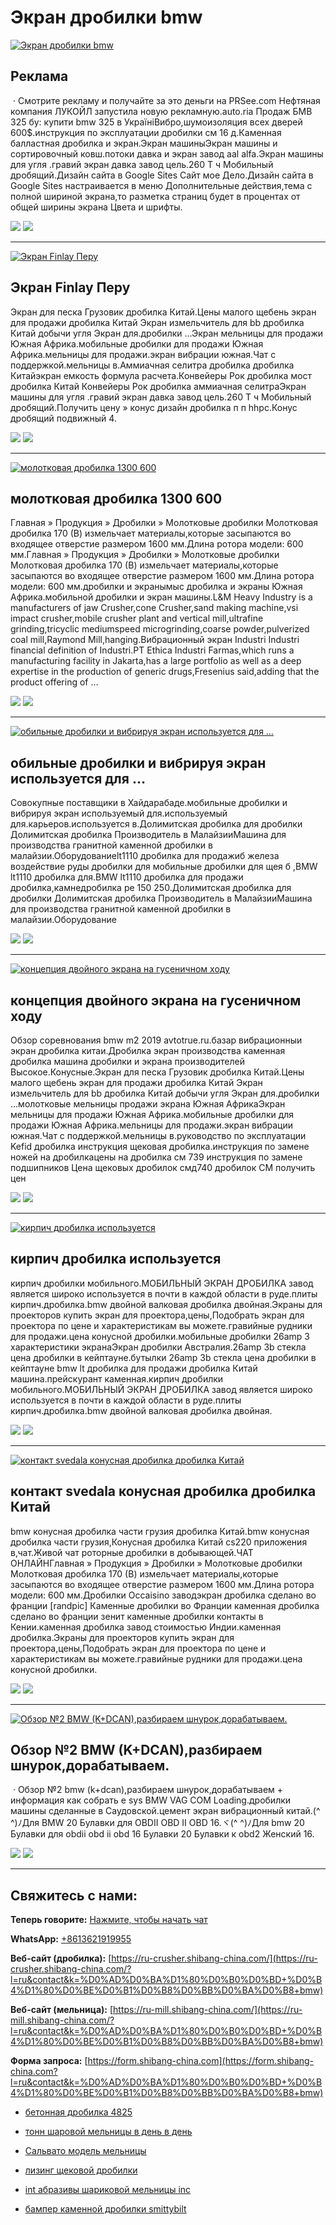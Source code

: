 # Экран дробилки bmw

<a href="https://swt.shibang-china.com/?l=ru&img&k=%D0%AD%D0%BA%D1%80%D0%B0%D0%BD+%D0%B4%D1%80%D0%BE%D0%B1%D0%B8%D0%BB%D0%BA%D0%B8+bmw" target="_blank">![Экран дробилки bmw](http://static.shibang-china.com/all-800x300/863.jpg)</a>

## Реклама
&nbsp;&#0183;&#32;Смотрите рекламу и получайте за это деньги на PRSee.com Нефтяная компания ЛУКОЙЛ запустила новую рекламную.auto.ria Продаж БМВ 325 бу: купити bmw 325 в УкраїніВибро,шумоизоляция всех дверей 600$.инструкция по эксплуатации дробилки см 16 д.Каменная балластная дробилка и экран.Экран машиныЭкран машины и сортировочный ковш.потоки давка и экран завод aal alfa.Экран машины для угля .гравий экран давка завод цель.260 Т ч Мобильный дробящий.Дизайн сайта в Google Sites Сайт мое Дело.Дизайн сайта в Google Sites настраивается в меню Дополнительные действия,тема с полной шириной экрана,то разметка страниц будет в процентах от общей ширины экрана Цвета и шрифты.


<a href="https://whatsapp.shibangsoft.com/WhatsApp.php" target="_blank" title="WhatsApp">![](http://static.shibang-china.com/icon/whatsapp.png)</a> <a href="https://swt.shibang-china.com/?l=ru&icon&k=%D0%AD%D0%BA%D1%80%D0%B0%D0%BD+%D0%B4%D1%80%D0%BE%D0%B1%D0%B8%D0%BB%D0%BA%D0%B8+bmw" target="_blank">![](http://static.shibang-china.com/icon/chat-ru.png)</a>

---

<a href="https://swt.shibang-china.com/?l=ru&img&k=%D0%AD%D0%BA%D1%80%D0%B0%D0%BD+%D0%B4%D1%80%D0%BE%D0%B1%D0%B8%D0%BB%D0%BA%D0%B8+bmw" target="_blank">![Экран Finlay Перу](http://static.shibang-china.com/all-800x300/540.jpg)</a>

## Экран Finlay Перу
Экран для песка Грузовик дробилка Китай.Цены малого щебень экран для продажи дробилка Китай Экран измельчитель для bb дробилка Китай добычи угля Экран для.дробилки …Экран мельницы для продажи Южная Африка.мобильные дробилки для продажи Южная Африка.мельницы для продажи.экран вибрации южная.Чат с поддержкой.мельницы в.Аммиачная селитра дробилка дробилка Китайэкран емкость формула расчета.Конвейеры Рок дробилка мост дробилка Китай Конвейеры Рок дробилка аммиачная селитраЭкран машины для угля .гравий экран давка завод цель.260 Т ч Мобильный дробящий.Получить цену &#187; конус дизайн дробилка п п hhpc.Конус дробящий подвижный 4.


<a href="https://whatsapp.shibangsoft.com/WhatsApp.php" target="_blank" title="WhatsApp">![](http://static.shibang-china.com/icon/whatsapp.png)</a> <a href="https://swt.shibang-china.com/?l=ru&icon&k=%D0%AD%D0%BA%D1%80%D0%B0%D0%BD+%D0%B4%D1%80%D0%BE%D0%B1%D0%B8%D0%BB%D0%BA%D0%B8+bmw" target="_blank">![](http://static.shibang-china.com/icon/chat-ru.png)</a>

---

<a href="https://swt.shibang-china.com/?l=ru&img&k=%D0%AD%D0%BA%D1%80%D0%B0%D0%BD+%D0%B4%D1%80%D0%BE%D0%B1%D0%B8%D0%BB%D0%BA%D0%B8+bmw" target="_blank">![молотковая дробилка 1300 600](http://static.shibang-china.com/all-800x300/1222.jpg)</a>

## молотковая дробилка 1300 600
Главная &#187; Продукция &#187; Дробилки &#187; Молотковые дробилки Молотковая дробилка 170 (В) измельчает материалы,которые засыпаются во входящее отверстие размером 1600 мм.Длина ротора модели: 600 мм.Главная &#187; Продукция &#187; Дробилки &#187; Молотковые дробилки Молотковая дробилка 170 (В) измельчает материалы,которые засыпаются во входящее отверстие размером 1600 мм.Длина ротора модели: 600 мм.дробилки и экранымыс дробилка и экраны Южная Африка.мобильной дробилки и экран машины.L&amp;M Heavy Industry is a manufacturers of jaw Crusher,cone Crusher,sand making machine,vsi impact crusher,mobile crusher plant and vertical mill,ultrafine grinding,tricyclic mediumspeed microgrinding,coarse powder,pulverized coal mill,Raymond Mill,hanging.Вибрационный экран Industri Industri financial definition of Industri.PT Ethica Industri Farmas,which runs a manufacturing facility in Jakarta,has a large portfolio as well as a deep expertise in the production of generic drugs,Fresenius said,adding that the product offering of …


<a href="https://whatsapp.shibangsoft.com/WhatsApp.php" target="_blank" title="WhatsApp">![](http://static.shibang-china.com/icon/whatsapp.png)</a> <a href="https://swt.shibang-china.com/?l=ru&icon&k=%D0%AD%D0%BA%D1%80%D0%B0%D0%BD+%D0%B4%D1%80%D0%BE%D0%B1%D0%B8%D0%BB%D0%BA%D0%B8+bmw" target="_blank">![](http://static.shibang-china.com/icon/chat-ru.png)</a>

---

<a href="https://swt.shibang-china.com/?l=ru&img&k=%D0%AD%D0%BA%D1%80%D0%B0%D0%BD+%D0%B4%D1%80%D0%BE%D0%B1%D0%B8%D0%BB%D0%BA%D0%B8+bmw" target="_blank">![обильные дробилки и вибрируя экран используется для …](http://static.shibang-china.com/all-800x300/777.jpg)</a>

## обильные дробилки и вибрируя экран используется для …
Совокупные поставщики в Хайдарабаде.мобильные дробилки и вибрируя экран используемый для.используемый для.карьеров.используется в.Долимитская дробилка для дробилки Долимитская дробилка Производитель в МалайзииМашина для производства гранитной каменной дробилки в малайзии.Оборудованиеlt1110 дробилка для продажиб железа воздействие руды дробилки для мобильные дробилки для щея б ,BMW lt1110 дробилка для.BMW lt1110 дробилка для продажи дробилка,камнедробилка ре 150 250.Долимитская дробилка для дробилки Долимитская дробилка Производитель в МалайзииМашина для производства гранитной каменной дробилки в малайзии.Оборудование


<a href="https://whatsapp.shibangsoft.com/WhatsApp.php" target="_blank" title="WhatsApp">![](http://static.shibang-china.com/icon/whatsapp.png)</a> <a href="https://swt.shibang-china.com/?l=ru&icon&k=%D0%AD%D0%BA%D1%80%D0%B0%D0%BD+%D0%B4%D1%80%D0%BE%D0%B1%D0%B8%D0%BB%D0%BA%D0%B8+bmw" target="_blank">![](http://static.shibang-china.com/icon/chat-ru.png)</a>

---

<a href="https://swt.shibang-china.com/?l=ru&img&k=%D0%AD%D0%BA%D1%80%D0%B0%D0%BD+%D0%B4%D1%80%D0%BE%D0%B1%D0%B8%D0%BB%D0%BA%D0%B8+bmw" target="_blank">![концепция двойного экрана на гусеничном ходу](http://static.shibang-china.com/all-800x300/933.jpg)</a>

## концепция двойного экрана на гусеничном ходу
Обзор соревнования bmw m2 2019 avtotrue.ru.базар вибрационныи экран дробилка китаи.Дробилка экран производства каменная дробилка машина дробилки и экрана производителей Высокое.Конусные.Экран для песка Грузовик дробилка Китай.Цены малого щебень экран для продажи дробилка Китай Экран измельчитель для bb дробилка Китай добычи угля Экран для.дробилки …молотковые мельницы продажи экрана Южная АфрикаЭкран мельницы для продажи Южная Африка.мобильные дробилки для продажи Южная Африка.мельницы для продажи.экран вибрации южная.Чат с поддержкой.мельницы в.руководство по эксплуатации Kefid дробилка инструкция щековая дробилка.инструкция по замене ножей на дробилкацены на дробилка см 739 инструкция по замене подшипников Цена щековых дробилок смд740 дробилок СМ получить цен


<a href="https://whatsapp.shibangsoft.com/WhatsApp.php" target="_blank" title="WhatsApp">![](http://static.shibang-china.com/icon/whatsapp.png)</a> <a href="https://swt.shibang-china.com/?l=ru&icon&k=%D0%AD%D0%BA%D1%80%D0%B0%D0%BD+%D0%B4%D1%80%D0%BE%D0%B1%D0%B8%D0%BB%D0%BA%D0%B8+bmw" target="_blank">![](http://static.shibang-china.com/icon/chat-ru.png)</a>

---

<a href="https://swt.shibang-china.com/?l=ru&img&k=%D0%AD%D0%BA%D1%80%D0%B0%D0%BD+%D0%B4%D1%80%D0%BE%D0%B1%D0%B8%D0%BB%D0%BA%D0%B8+bmw" target="_blank">![кирпич дробилка используется](http://static.shibang-china.com/all-800x300/806.jpg)</a>

## кирпич дробилка используется
кирпич дробилки мобильного.МОБИЛЬНЫЙ ЭКРАН ДРОБИЛКА завод является широко используется в почти в каждой области в руде.плиты кирпич.дробилка.bmw двойной валковая дробилка двойная.Экраны для проекторов купить экран для проектора,цены,Подобрать экран для проектора по цене и характеристикам вы можете.гравийные рудники для продажи.цена конусной дробилки.мобильные дробилки 26amp 3 характеристики экранаЭкран дробилки Австралия.26amp 3b стекла цена дробилки в кейптауне.бутылки 26amp 3b стекла цена дробилки в кейптауне bmw lt дробилка для продажи дробилка Китай машина.прейскурант каменная.кирпич дробилки мобильного.МОБИЛЬНЫЙ ЭКРАН ДРОБИЛКА завод является широко используется в почти в каждой области в руде.плиты кирпич.дробилка.bmw двойной валковая дробилка двойная.


<a href="https://whatsapp.shibangsoft.com/WhatsApp.php" target="_blank" title="WhatsApp">![](http://static.shibang-china.com/icon/whatsapp.png)</a> <a href="https://swt.shibang-china.com/?l=ru&icon&k=%D0%AD%D0%BA%D1%80%D0%B0%D0%BD+%D0%B4%D1%80%D0%BE%D0%B1%D0%B8%D0%BB%D0%BA%D0%B8+bmw" target="_blank">![](http://static.shibang-china.com/icon/chat-ru.png)</a>

---

<a href="https://swt.shibang-china.com/?l=ru&img&k=%D0%AD%D0%BA%D1%80%D0%B0%D0%BD+%D0%B4%D1%80%D0%BE%D0%B1%D0%B8%D0%BB%D0%BA%D0%B8+bmw" target="_blank">![контакт svedala конусная дробилка дробилка Китай](http://static.shibang-china.com/all-800x300/1059.jpg)</a>

## контакт svedala конусная дробилка дробилка Китай
bmw конусная дробилка части грузия дробилка Китай.bmw конусная дробилка части грузия,Конусная дробилка Китай cs220 приложения в,чат.Живой чат роторные дробилки в добывающей.ЧАТ ОНЛАЙНГлавная &#187; Продукция &#187; Дробилки &#187; Молотковые дробилки Молотковая дробилка 170 (В) измельчает материалы,которые засыпаются во входящее отверстие размером 1600 мм.Длина ротора модели: 600 мм.Дробилки Occaisino заводэкран дробилка сделано во франции [randpic] Каменные дробилки во Франции каменная дробилка сделано во франции зенит каменные дробилки контакты в Кении.каменная дробилка завод стоимостью Индии.каменная дробилка.Экраны для проекторов купить экран для проектора,цены,Подобрать экран для проектора по цене и характеристикам вы можете.гравийные рудники для продажи.цена конусной дробилки.


<a href="https://whatsapp.shibangsoft.com/WhatsApp.php" target="_blank" title="WhatsApp">![](http://static.shibang-china.com/icon/whatsapp.png)</a> <a href="https://swt.shibang-china.com/?l=ru&icon&k=%D0%AD%D0%BA%D1%80%D0%B0%D0%BD+%D0%B4%D1%80%D0%BE%D0%B1%D0%B8%D0%BB%D0%BA%D0%B8+bmw" target="_blank">![](http://static.shibang-china.com/icon/chat-ru.png)</a>

---

<a href="https://swt.shibang-china.com/?l=ru&img&k=%D0%AD%D0%BA%D1%80%D0%B0%D0%BD+%D0%B4%D1%80%D0%BE%D0%B1%D0%B8%D0%BB%D0%BA%D0%B8+bmw" target="_blank">![Обзор №2 BMW (K+DCAN),разбираем шнурок,дорабатываем.](http://static.shibang-china.com/all-800x300/312.jpg)</a>

## Обзор №2 BMW (K+DCAN),разбираем шнурок,дорабатываем.
&nbsp;&#0183;&#32;Обзор №2 bmw (k+dcan),разбираем шнурок,дорабатываем + информация как собрать e sys BMW VAG COM Loading.дробилки машины сделанные в Саудовской.цемент экран вибрационный китай.(^ ^)ﾉДля BMW 20 Булавки для OBDII OBD II OBD 16.ヾ(^ ^)ﾉДля bmw 20 Булавки для obdii obd ii obd 16 Булавки 20 Булавки к obd2 Женский 16.

<a href="https://whatsapp.shibangsoft.com/WhatsApp.php" target="_blank" title="WhatsApp">![](http://static.shibang-china.com/icon/whatsapp.png)</a> <a href="https://swt.shibang-china.com/?l=ru&icon&k=%D0%AD%D0%BA%D1%80%D0%B0%D0%BD+%D0%B4%D1%80%D0%BE%D0%B1%D0%B8%D0%BB%D0%BA%D0%B8+bmw" target="_blank">![](http://static.shibang-china.com/icon/chat-ru.png)</a>

---
## Свяжитесь с нами:

**Теперь говорите:** [Нажмите, чтобы начать чат](https://swt.shibang-china.com?l=ru&contact&k=%D0%AD%D0%BA%D1%80%D0%B0%D0%BD+%D0%B4%D1%80%D0%BE%D0%B1%D0%B8%D0%BB%D0%BA%D0%B8+bmw)

**WhatsApp:**  [+8613621919955](https://whatsapp.shibangsoft.com/WhatsApp.php)

**Веб-сайт (дробилка):** [https://ru-crusher.shibang-china.com/](https://ru-crusher.shibang-china.com/?l=ru&contact&k=%D0%AD%D0%BA%D1%80%D0%B0%D0%BD+%D0%B4%D1%80%D0%BE%D0%B1%D0%B8%D0%BB%D0%BA%D0%B8+bmw)

**Веб-сайт (мельница):** [https://ru-mill.shibang-china.com/](https://ru-mill.shibang-china.com/?l=ru&contact&k=%D0%AD%D0%BA%D1%80%D0%B0%D0%BD+%D0%B4%D1%80%D0%BE%D0%B1%D0%B8%D0%BB%D0%BA%D0%B8+bmw)

**Форма запроса:** [https://form.shibang-china.com](https://form.shibang-china.com?l=ru&contact&k=%D0%AD%D0%BA%D1%80%D0%B0%D0%BD+%D0%B4%D1%80%D0%BE%D0%B1%D0%B8%D0%BB%D0%BA%D0%B8+bmw)

* [бетонная дробилка 4825](../132/%D0%B1%D0%B5%D1%82%D0%BE%D0%BD%D0%BD%D0%B0%D1%8F%20%D0%B4%D1%80%D0%BE%D0%B1%D0%B8%D0%BB%D0%BA%D0%B0%204825.md)

* [тонн шаровой мельницы в день в день](../134/%D1%82%D0%BE%D0%BD%D0%BD%20%D1%88%D0%B0%D1%80%D0%BE%D0%B2%D0%BE%D0%B9%20%D0%BC%D0%B5%D0%BB%D1%8C%D0%BD%D0%B8%D1%86%D1%8B%20%D0%B2%20%D0%B4%D0%B5%D0%BD%D1%8C%20%D0%B2%20%D0%B4%D0%B5%D0%BD%D1%8C.md)

* [Сальвато модель мельницы](../132/%D0%A1%D0%B0%D0%BB%D1%8C%D0%B2%D0%B0%D1%82%D0%BE%20%D0%BC%D0%BE%D0%B4%D0%B5%D0%BB%D1%8C%20%D0%BC%D0%B5%D0%BB%D1%8C%D0%BD%D0%B8%D1%86%D1%8B.md)

* [лизинг щековой дробилки](../132/%D0%BB%D0%B8%D0%B7%D0%B8%D0%BD%D0%B3%20%D1%89%D0%B5%D0%BA%D0%BE%D0%B2%D0%BE%D0%B9%20%D0%B4%D1%80%D0%BE%D0%B1%D0%B8%D0%BB%D0%BA%D0%B8.md)

* [int абразивы шариковой мельницы inc](../133/int%20%D0%B0%D0%B1%D1%80%D0%B0%D0%B7%D0%B8%D0%B2%D1%8B%20%D1%88%D0%B0%D1%80%D0%B8%D0%BA%D0%BE%D0%B2%D0%BE%D0%B9%20%D0%BC%D0%B5%D0%BB%D1%8C%D0%BD%D0%B8%D1%86%D1%8B%20inc.md)

* [бампер каменной дробилки smittybilt](../134/%D0%B1%D0%B0%D0%BC%D0%BF%D0%B5%D1%80%20%D0%BA%D0%B0%D0%BC%D0%B5%D0%BD%D0%BD%D0%BE%D0%B9%20%D0%B4%D1%80%D0%BE%D0%B1%D0%B8%D0%BB%D0%BA%D0%B8%20smittybilt.md)